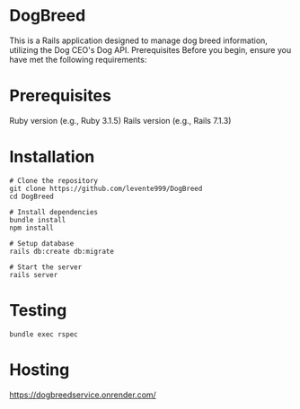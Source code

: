 # DogBreed

This is a Rails application designed to manage dog breed information, utilizing the Dog CEO's Dog API.
Prerequisites
Before you begin, ensure you have met the following requirements:

# Prerequisites

Ruby version (e.g., Ruby 3.1.5)
Rails version (e.g., Rails 7.1.3)

# Installation

```
# Clone the repository
git clone https://github.com/levente999/DogBreed
cd DogBreed

# Install dependencies
bundle install
npm install

# Setup database
rails db:create db:migrate

# Start the server
rails server
```

# Testing

```
bundle exec rspec
```

# Hosting
https://dogbreedservice.onrender.com/
